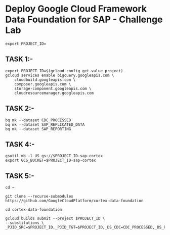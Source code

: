 # Deploy Google Cloud Framework Data Foundation for SAP - Challenge Lab
```
export PROJECT_ID=
```
## TASK 1:- 
```
export PROJECT_ID=$(gcloud config get-value project)
gcloud services enable bigquery.googleapis.com \
    cloudbuild.googleapis.com \
    composer.googleapis.com \
    storage-component.googleapis.com \
    cloudresourcemanager.googleapis.com
```

## TASK 2:-
```
bq mk --dataset CDC_PROCESSED
bq mk --dataset SAP_REPLICATED_DATA
bq mk --dataset SAP_REPORTING
```


## TASK 4:-
```
gsutil mb -l US gs://$PROJECT_ID-sap-cortex
export GCS_BUCKET=$PROJECT_ID-sap-cortex
```

## TASK 5:-
```
cd ~

git clone --recurse-submodules https://github.com/GoogleCloudPlatform/cortex-data-foundation

cd cortex-data-foundation

gcloud builds submit --project $PROJECT_ID \
--substitutions \
_PJID_SRC=$PROJECT_ID,_PJID_TGT=$PROJECT_ID,_DS_CDC=CDC_PROCESSED,_DS_RAW=SAP_REPLICATED_DATA,_DS_REPORTING=SAP_REPORTING,_GCS_BUCKET=$GCS_BUCKET,_TGT_BUCKET=$GCS_BUCKET,_TEST_DATA=true,_DEPLOY_CDC=true

```



